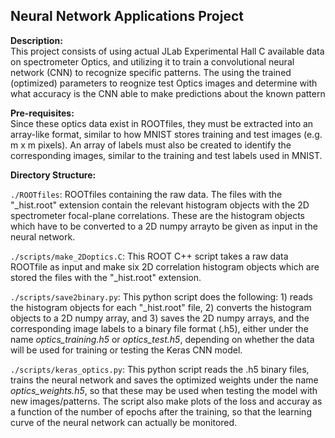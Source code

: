 ## Neural Network Applications Project

**Description:** <br>
This project consists of using actual JLab Experimental Hall C available data on spectrometer Optics, and utilizing it to train a convolutional neural network (CNN) to recognize specific patterns. The using the trained (optimized) parameters to  reognize test Optics images and determine with what accuracy is the CNN able to make predictions about the known pattern

**Pre-requisites:** <br>
Since these optics data exist in ROOTfiles, they must be extracted into an array-like format, similar to how MNIST stores training and test images (e.g. m x m pixels). An array of labels must also be created to identify the corresponding images, similar to the training and test labels used in MNIST. 

**Directory Structure:**<br>

`./ROOTfiles`: ROOTfiles containing the raw data. The files with the "_hist.root" extension contain the relevant histogram objects with the 2D spectrometer focal-plane correlations. These are the histogram objects which have to be converted to a 2D numpy arrayto be given as input in the neural network. <br>

`./scripts/make_2Doptics.C`: This ROOT C++ script takes a raw data ROOTfile as input and make six 2D correlation histogram objects which are stored the files with the "_hist.root" extension. <br>

`./scripts/save2binary.py`: This python script does the following: 1) reads the histogram objects for each "_hist.root" file, 2) converts the histogram objects to a 2D numpy array, and 3) saves the 2D numpy arrays, and the corresponding image labels to a binary file format (.h5), either under the name *optics\_training.h5* or *optics\_test.h5*, depending on whether the data will be used for training or testing the Keras CNN model. <br>

`./scripts/keras_optics.py`: This python script reads the .h5 binary files, trains the neural network and saves the optimized weights under the name *optics\_weights.h5*, so that these may be used when testing the model with new images/patterns. The script also make plots of the loss and accuray as a function of the number of epochs after the training, so that the learning curve of the neural network can actually be monitored. 